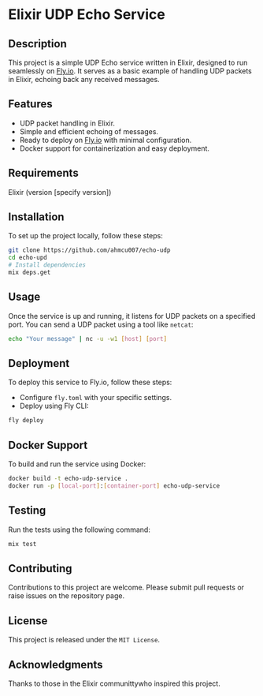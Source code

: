 # Elixir UDP Echo Service

## Description
This project is a simple UDP Echo service written in Elixir, designed to run seamlessly on [Fly.io](https://fly.io). It serves as a basic example of handling UDP packets in Elixir, echoing back any received messages.

## Features
* UDP packet handling in Elixir.
* Simple and efficient echoing of messages.
* Ready to deploy on [Fly.io](https://fly.io) with minimal configuration.
* Docker support for containerization and easy deployment.

## Requirements
Elixir (version [specify version])

## Installation
To set up the project locally, follow these steps:

```bash
git clone https://github.com/ahmcu007/echo-udp
cd echo-upd
# Install dependencies
mix deps.get
```

## Usage
Once the service is up and running, it listens for UDP packets on a specified port. You can send a UDP packet using a tool like `netcat`:

```bash
echo "Your message" | nc -u -w1 [host] [port]
```

## Deployment
To deploy this service to Fly.io, follow these steps:

* Configure `fly.toml` with your specific settings.
* Deploy using Fly CLI:
```bash
fly deploy
```
## Docker Support
To build and run the service using Docker:

```bash
docker build -t echo-udp-service .
docker run -p [local-port]:[container-port] echo-udp-service
```
## Testing
Run the tests using the following command:

```bash 
mix test
```

## Contributing
Contributions to this project are welcome. Please submit pull requests or raise issues on the repository page.

## License
This project is released under the `MIT License`.

## Acknowledgments
Thanks to  those in the Elixir communittywho inspired this project.
